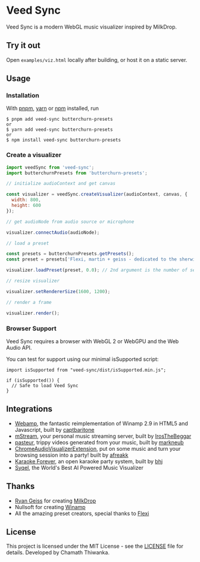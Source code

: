 # Veed Sync

Veed Sync is a modern WebGL music visualizer inspired by MilkDrop.


## Try it out

Open `examples/viz.html` locally after building, or host it on a static server.

## Usage

### Installation

With [pnpm](https://pnpm.io/), [yarn](https://yarnpkg.com/) or [npm](https://npmjs.org/) installed, run

    $ pnpm add veed-sync butterchurn-presets
    or
    $ yarn add veed-sync butterchurn-presets
    or
    $ npm install veed-sync butterchurn-presets

### Create a visualizer

```JavaScript
import veedSync from 'veed-sync';
import butterchurnPresets from 'butterchurn-presets';

// initialize audioContext and get canvas

const visualizer = veedSync.createVisualizer(audioContext, canvas, {
  width: 800,
  height: 600
});

// get audioNode from audio source or microphone

visualizer.connectAudio(audioNode);

// load a preset

const presets = butterchurnPresets.getPresets();
const preset = presets['Flexi, martin + geiss - dedicated to the sherwin maxawow'];

visualizer.loadPreset(preset, 0.0); // 2nd argument is the number of seconds to blend presets

// resize visualizer

visualizer.setRendererSize(1600, 1200);

// render a frame

visualizer.render();
```

### Browser Support

Veed Sync requires a browser with WebGL 2 or WebGPU and the Web Audio API.

You can test for support using our minimal isSupported script:

```Javacript
import isSupported from "veed-sync/dist/isSupported.min.js";

if (isSupported()) {
  // Safe to load Veed Sync
}
```

## Integrations
* [Webamp](https://github.com/captbaritone/webamp), the fantastic reimplementation of Winamp 2.9 in HTML5 and Javascript, built by [captbaritone](https://github.com/captbaritone)
* [mStream](http://mstream.io/), your personal music streaming server, built by [IrosTheBeggar](https://github.com/IrosTheBeggar)
* [pasteur](https://www.pasteur.cc/), trippy videos generated from your music, built by [markneub](https://github.com/markneub)
* [ChromeAudioVisualizerExtension](https://chrome.google.com/webstore/detail/audiovisualizer/bojhikphaecldnbdekplmadjkflgbkfh), put on some music and turn your browsing session into a party! built by [afreakk](https://github.com/afreakk)
* [Karaoke Forever](https://www.karaoke-forever.com), an open karaoke party system, built by [bhj](https://github.com/bhj)
* [Syqel](https://syqel.com/), the World's Best AI Powered Music Visualizer


## Thanks

* [Ryan Geiss](http://www.geisswerks.com/) for creating [MilkDrop](http://www.geisswerks.com/about_milkdrop.html)
* Nullsoft for creating [Winamp](http://www.winamp.com/)
* All the amazing preset creators, special thanks to [Flexi](https://twitter.com/Flexi23)


## License

This project is licensed under the MIT License - see the [LICENSE](LICENSE) file for details. Developed by Chamath Thiwanka.
